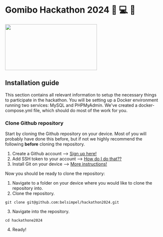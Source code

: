 # Gomibo Hackathon 2024 :office: :computer: :crown:
<img src="https://werkenbijbelsimpel.nl/wp-content/uploads/2023/01/Belsimpel-A-Gomibo-company_RGB_op-wit.svg" width="300" height="150">

## Installation guide
This section contains all relevant information to setup the necessary things to participate in the hackathon. You will be setting up a Docker environment running two services: MySQL and PHPMyAdmin. We've created a docker-compose.yml file, which should do most of the work for you.

### Clone Github repository
Start by cloning the Github repository on your device. Most of you will probably have done this before, but if not we highly recommend the following **before** cloning the repository.
1. Create a Github account --> [Sign up here!](https://github.com/signup?ref_cta=Sign+up&ref_loc=header+logged+out&ref_page=%2F&source=header-home)
2. Add SSH token to your account --> [How do I do that??](https://docs.github.com/en/authentication/connecting-to-github-with-ssh/adding-a-new-ssh-key-to-your-github-account)
3. Install Git on your device --> [More instructions!](https://github.com/git-guides/install-git)

Now you should be ready to clone the repository:
1. Navigate to a folder on your device where you would like to clone the repository into.
2. Clone the repository.
```
git clone git@github.com:belsimpel/hackathon2024.git
```
3. Navigate into the repository.
```
cd hackathone2024
```
4. Ready!